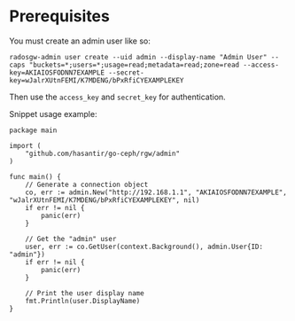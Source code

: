 # Prerequisites

You must create an admin user like so:

```
radosgw-admin user create --uid admin --display-name "Admin User" --caps "buckets=*;users=*;usage=read;metadata=read;zone=read --access-key=AKIAIOSFODNN7EXAMPLE --secret-key=wJalrXUtnFEMI/K7MDENG/bPxRfiCYEXAMPLEKEY
```

Then use the `access_key` and `secret_key` for authentication.

Snippet usage example:

```golang
package main

import (
    "github.com/hasantir/go-ceph/rgw/admin"
)

func main() {
    // Generate a connection object
    co, err := admin.New("http://192.168.1.1", "AKIAIOSFODNN7EXAMPLE", "wJalrXUtnFEMI/K7MDENG/bPxRfiCYEXAMPLEKEY", nil)
    if err != nil {
        panic(err)
    }

    // Get the "admin" user
    user, err := co.GetUser(context.Background(), admin.User{ID: "admin"})
    if err != nil {
        panic(err)
    }

    // Print the user display name
    fmt.Println(user.DisplayName)
}
```
